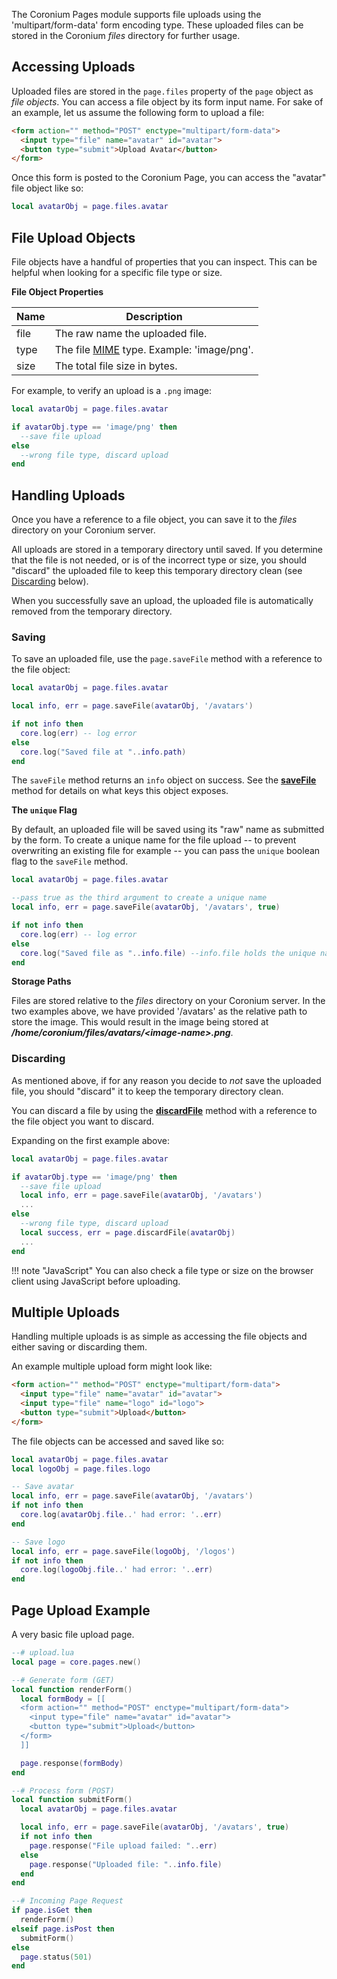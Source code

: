 The Coronium Pages module supports file uploads using the 'multipart/form-data' form encoding type. These uploaded files can be stored in the Coronium _files_ directory for further usage.

## Accessing Uploads

Uploaded files are stored in the `page.files` property of the `page` object as _file objects_. You can access a file object by its form input name. For sake of an example, let us assume the following form to upload a file:

```html
<form action="" method="POST" enctype="multipart/form-data">
  <input type="file" name="avatar" id="avatar">
  <button type="submit">Upload Avatar</button>
</form>
```

Once this form is posted to the Coronium Page, you can access the "avatar" file object like so:

```lua
local avatarObj = page.files.avatar
```

## File Upload Objects

File objects have a handful of properties that you can inspect. This can be helpful when looking for a specific file type or size.

__File Object Properties__

|Name|Description|
|----|-----------|
|file|The raw name the uploaded file.|
|type|The file [MIME](https://www.iana.org/assignments/media-types/media-types.xhtml) type. Example: 'image/png'.|
|size|The total file size in bytes.|

For example, to verify an upload is a `.png` image:
```lua
local avatarObj = page.files.avatar

if avatarObj.type == 'image/png' then
  --save file upload
else
  --wrong file type, discard upload
end
```

## Handling Uploads

Once you have a reference to a file object, you can save it to the _files_ directory on your Coronium server. 

All uploads are stored in a temporary directory until saved. If you determine that the file is not needed, or is of the incorrect type or size, you should "discard" the uploaded file to keep this temporary directory clean (see [Discarding](/server/modules/pages/uploads/#discarding) below).

When you successfully save an upload, the uploaded file is automatically removed from the temporary directory.

### Saving

To save an uploaded file, use the `page.saveFile` method with a reference to the file object:

```lua
local avatarObj = page.files.avatar

local info, err = page.saveFile(avatarObj, '/avatars')

if not info then
  core.log(err) -- log error
else
  core.log("Saved file at "..info.path)
end
```

The `saveFile` method returns an `info` object on success. See the __[saveFile](/server/modules/pages/api/#savefile)__ method for details on what keys this object exposes.

__The `unique` Flag__

By default, an uploaded file will be saved using its "raw" name as submitted by the form. To create a unique name for the file upload -- to prevent overwriting an existing file for example -- you can pass the `unique` boolean flag to the `saveFile` method.

```lua
local avatarObj = page.files.avatar

--pass true as the third argument to create a unique name
local info, err = page.saveFile(avatarObj, '/avatars', true)

if not info then
  core.log(err) -- log error
else
  core.log("Saved file as "..info.file) --info.file holds the unique name
end
```

__Storage Paths__

Files are stored relative to the _files_ directory on your Coronium server. In the two examples above, we have provided '/avatars' as the relative path to store the image. This would result in the image being stored at ___/home/coronium/files/avatars/<image-name\>.png___.

### Discarding

As mentioned above, if for any reason you decide to _not_ save the uploaded file, you should "discard" it to keep the temporary directory clean.

You can discard a file by using the __[discardFile](/server/modules/pages/api/#discardfile)__ method with a reference to the file object you want to discard.

Expanding on the first example above:

```lua
local avatarObj = page.files.avatar

if avatarObj.type == 'image/png' then
  --save file upload
  local info, err = page.saveFile(avatarObj, '/avatars')
  ...
else
  --wrong file type, discard upload
  local success, err = page.discardFile(avatarObj)
  ...
end
```

!!! note "JavaScript"
    You can also check a file type or size on the browser client using JavaScript before uploading.

## Multiple Uploads

Handling multiple uploads is as simple as accessing the file objects and either saving or discarding them.

An example multiple upload form might look like:

```html
<form action="" method="POST" enctype="multipart/form-data">
  <input type="file" name="avatar" id="avatar">
  <input type="file" name="logo" id="logo">
  <button type="submit">Upload</button>
</form>
```

The file objects can be accessed and saved like so:

```lua
local avatarObj = page.files.avatar
local logoObj = page.files.logo

-- Save avatar
local info, err = page.saveFile(avatarObj, '/avatars')
if not info then
  core.log(avatarObj.file..' had error: '..err)
end

-- Save logo
local info, err = page.saveFile(logoObj, '/logos')
if not info then
  core.log(logoObj.file..' had error: '..err)
end
```

## Page Upload Example

A very basic file upload page.

```lua
--# upload.lua
local page = core.pages.new()

--# Generate form (GET)
local function renderForm()
  local formBody = [[
  <form action="" method="POST" enctype="multipart/form-data">
    <input type="file" name="avatar" id="avatar">
    <button type="submit">Upload</button>
  </form>    
  ]]

  page.response(formBody)
end

--# Process form (POST)
local function submitForm()
  local avatarObj = page.files.avatar

  local info, err = page.saveFile(avatarObj, '/avatars', true)
  if not info then
    page.response("File upload failed: "..err)
  else
    page.response("Uploaded file: "..info.file)
  end
end

--# Incoming Page Request
if page.isGet then
  renderForm()
elseif page.isPost then
  submitForm()
else
  page.status(501)
end
```